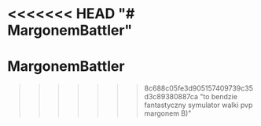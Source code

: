 <<<<<<< HEAD
"# MargonemBattler" 
=======
# MargonemBattler
>>>>>>> 8c688c05fe3d905157409739c35d3c89380887ca
"to bendzie fantastyczny symulator walki pvp margonem B)" 
